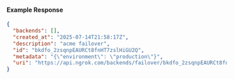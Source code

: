 <!-- Code generated for API Clients. DO NOT EDIT. -->

#### Example Response

```json
{
  "backends": [],
  "created_at": "2025-07-14T21:58:17Z",
  "description": "acme failover",
  "id": "bkdfo_2zsqnpEAURCt8fnHT7zslHiGU2Q",
  "metadata": "{\"environment\": \"production\"}",
  "uri": "https://api.ngrok.com/backends/failover/bkdfo_2zsqnpEAURCt8fnHT7zslHiGU2Q"
}
```

